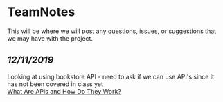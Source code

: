 # TeamNotes 

This will be where we will post any questions, issues, or suggestions that we may have with the project.

## *12/11/2019*    
Looking at using bookstore API - need to ask if we can use API's since it has not been covered in class yet    
[What Are APIs and How Do They Work?](https://www.programmableweb.com/api-university/what-are-apis-and-how-do-they-work)  
